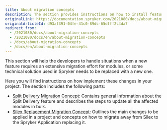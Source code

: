 ```yaml
---
title: About migration concepts
description: The section provides instructions on how to install features in your project- Split Delivery, Silex Replacement, CRUD Scheduled Prices,  and Decimal Stock.
originalLink: https://documentation.spryker.com/2021080/docs/about-migration-concepts
originalArticleId: d93af391-04fe-41c0-89dc-65dfff2c4da7
redirect_from:
  - /2021080/docs/about-migration-concepts
  - /2021080/docs/en/about-migration-concepts
  - /docs/about-migration-concepts
  - /docs/en/about-migration-concepts
---
```


This section will help the developers to handle situations when a new feature requires an extensive migration effort for modules, or some technical solution used in Spryker needs to be replaced with a new one.

Here you will find instructions on how implement these changes in your project. The section includes the following parts:

* [Split Delivery Migration Concept](/docs/scos/dev/migration-and-integration/{{page.version}}/migration-concepts/split-delivery-migration-concept.html): Contains general information about the Split Delivery feature and describes the steps to update all the affected modules in bulk.
* [Silex Replacement Migration Concept](/docs/scos/dev/migration-and-integration/{{page.version}}/migration-concepts/silex-replacement/silex-replacement.html): Outlines the main changes to be applied in a project and concepts on how to migrate away from Silex to the Spryker Application replacing it.
